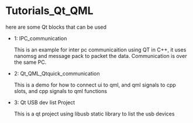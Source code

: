 # Tutorials_Qt_QML
here are some Qt blocks that can be used

- 1: IPC_communication

  This is an example for inter pc communicaition using QT in C++, it uses nanomsg and message pack to packet the data. Communication is over the same PC.
   
- 2: Qt_QML_Qtquick_communication

  This is a demo for how to connect ui to qml, and qml signals to cpp slots, and cpp signals to qml functions

- 3: Qt USB dev list Project

  This is a qt project using libusb static library to list the usb devices
  
  
